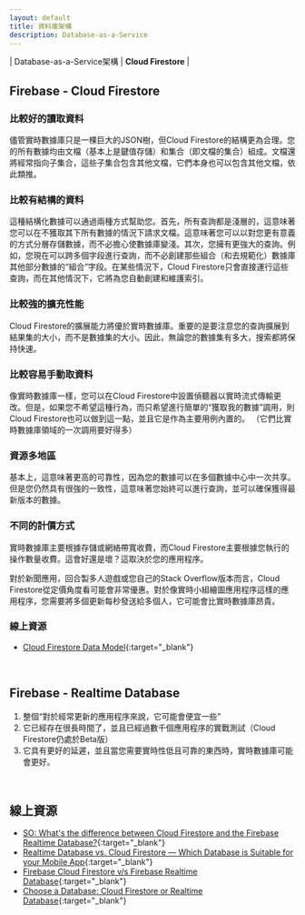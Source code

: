 ```yaml
---
layout: default
title: 資料庫架構
description: Database-as-a-Service
---
```


<a name="zh-tw"></a>

| Database-as-a-Service架構 | **Cloud Firestore** |

## Firebase - Cloud Firestore

### 比較好的讀取資料

儘管實時數據庫只是一棵巨大的JSON樹，但Cloud Firestore的結構更為合理。您的所有數據均由文檔（基本上是鍵值存儲）和集合（即文檔的集合）組成。文檔還將經常指向子集合，這些子集合包含其他文檔，它們本身也可以包含其他文檔，依此類推。

### 比較有結構的資料

這種結構化數據可以通過兩種方式幫助您。首先，所有查詢都是淺層的，這意味著您可以在不獲取其下所有數據的情況下請求文檔。這意味著您可以以對您更有意義的方式分層存儲數據，而不必擔心使數據庫變淺。其次，您擁有更強大的查詢。例如，您現在可以跨多個字段進行查詢，而不必創建那些組合（和去規範化）數據庫其他部分數據的“組合”字段。在某些情況下，Cloud Firestore只會直接運行這些查詢，而在其他情況下，它將為您自動創建和維護索引。

### 比較強的擴充性能

Cloud Firestore的擴展能力將優於實時數據庫。重要的是要注意您的查詢擴展到結果集的大小，而不是數據集的大小。因此，無論您的數據集有多大，搜索都將保持快速。

### 比較容易手動取資料

像實時數據庫一樣，您可以在Cloud Firestore中設置偵聽器以實時流式傳輸更改。但是，如果您不希望這種行為，而只希望進行簡單的“獲取我的數據”調用，則Cloud Firestore也可以做到這一點，並且它是作為主要用例內置的。 （它們比實時數據庫領域的一次調用要好得多）

### 資源多地區

基本上，這意味著更高的可靠性，因為您的數據可以在多個數據中心中一次共享。但是您仍然具有很強的一致性，這意味著您始終可以進行查詢，並可以確保獲得最新版本的數據。

### 不同的計價方式

實時數據庫主要根據存儲或網絡帶寬收費，而Cloud Firestore主要根據您執行的操作數量收費。這會好還是壞？這取決於您的應用程序。

對於新聞應用，回合製多人遊戲或您自己的Stack Overflow版本而言，Cloud Firestore從定價角度看可能會非常優惠。對於像實時小組繪圖應用程序這樣的應用程序，您需要將多個更新每秒發送給多個人，它可能會比實時數據庫昂貴。

### 線上資源

* [Cloud Firestore Data Model](https://firebase.google.com/docs/firestore/data-model){:target="_blank"}

<br>

## Firebase - Realtime Database

1. 整個“對於經常更新的應用程序來說，它可能會便宜一些”
1. 它已經存在很長時間了，並且已經過數千個應用程序的實戰測試（Cloud Firestore仍處於Beta版）
1. 它具有更好的延遲，並且當您需要實時性低且可靠的東西時，實時數據庫可能會更好。

<br>

## 線上資源

* [SO: What's the difference between Cloud Firestore and the Firebase Realtime Database?](https://stackoverflow.com/questions/46549766/whats-the-difference-between-cloud-firestore-and-the-firebase-realtime-database){:target="_blank"}
* [Realtime Database vs. Cloud Firestore — Which Database is Suitable for your Mobile App](https://medium.com/datadriveninvestor/realtime-database-vs-cloud-firestore-which-database-is-suitable-for-your-mobile-app-87e11b56f50f){:target="_blank"}
* [Firebase Cloud Firestore v/s Firebase Realtime Database](https://medium.com/@beingrahul/firebase-cloud-firestore-v-s-firebase-realtime-database-931d4265d4b0){:target="_blank"}
* [Choose a Database: Cloud Firestore or Realtime Database](https://firebase.google.com/docs/database/rtdb-vs-firestore){:target="_blank"}